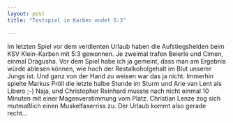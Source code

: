 ```yaml
---
layout: post
title: "Testspiel in Karben endet 5:3"

---
```


Im letzten Spiel vor dem verdienten Urlaub haben die Aufstiegshelden beim KSV Klein-Karben mit 5:3 gewonnen. Je zweimal trafen Beierle und Cimen, einmal Dragusha. Vor dem Spiel habe ich ja gemeint, dass man am Ergebnis würde ablesen können, wie hoch der Restalkoholgehalt im Blut unserer Jungs ist. Und ganz von der Hand zu weisen war das ja nicht. Immerhin spielte Markus Pröll die letzte halbe Stunde im Sturm und Arie van Lent als Libero ;-) Naja, und Christopher Reinhard musste nach nicht einmal 10 Minuten mit einer Magenverstimmung vom Platz. Christian Lenze zog sich mutmaßlich einen Muskelfaserriss zu. Der Urlaub kommt also gerade recht...


